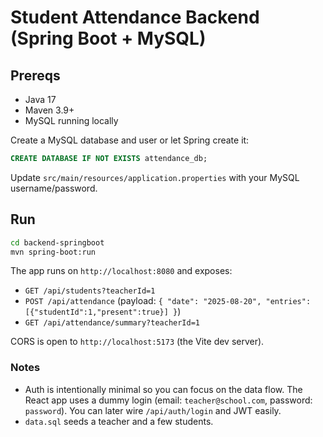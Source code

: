 # Student Attendance Backend (Spring Boot + MySQL)

## Prereqs
- Java 17
- Maven 3.9+
- MySQL running locally

Create a MySQL database and user or let Spring create it:
```sql
CREATE DATABASE IF NOT EXISTS attendance_db;
```
Update `src/main/resources/application.properties` with your MySQL username/password.

## Run
```bash
cd backend-springboot
mvn spring-boot:run
```
The app runs on `http://localhost:8080` and exposes:
- `GET /api/students?teacherId=1`
- `POST /api/attendance` (payload: `{ "date": "2025-08-20", "entries":[{"studentId":1,"present":true}] }`)
- `GET /api/attendance/summary?teacherId=1`

CORS is open to `http://localhost:5173` (the Vite dev server).

### Notes
- Auth is intentionally minimal so you can focus on the data flow. The React app uses a dummy login (email: `teacher@school.com`, password: `password`). You can later wire `/api/auth/login` and JWT easily.
- `data.sql` seeds a teacher and a few students.
